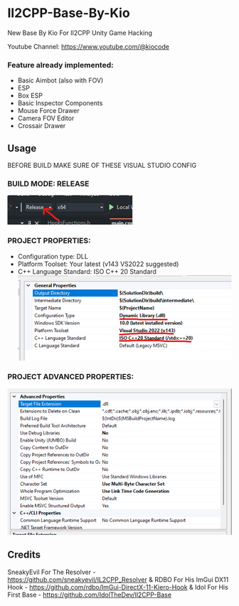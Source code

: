 # Il2CPP-Base-By-Kio

New Base By Kio For Il2CPP Unity Game Hacking

Youtube Channel: https://www.youtube.com/@kiocode

### Feature already implemented:
- Basic Aimbot (also with FOV)
- ESP
- Box ESP
- Basic Inspector Components
- Mouse Force Drawer
- Camera FOV Editor
- Crossair Drawer

## Usage

BEFORE BUILD MAKE SURE OF THESE VISUAL STUDIO CONFIG

### BUILD MODE: RELEASE
![screenshot1](images/image.png)

### PROJECT PROPERTIES: 
- Configuration type: DLL
- Platform Toolset: Your latest (v143 VS2022 suggested)
- C++ Language Standard: ISO C++ 20 Standard
![screenshot2](images/image1.png)

### PROJECT ADVANCED PROPERTIES:
![screenshot3](images/image2.png)

## Credits
SneakyEvil For The Resolver - https://github.com/sneakyevil/IL2CPP_Resolver &
RDBO For His ImGui DX11 Hook - https://github.com/rdbo/ImGui-DirectX-11-Kiero-Hook &
Idol For His First Base - https://github.com/IdolTheDev/Il2CPP-Base
